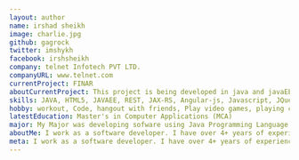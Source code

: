 ```yaml
---
layout: author
name: irshad sheikh
image: charlie.jpg
github: gagrock
twitter: imshykh
facebook: irshsheikh
company: telnet Infotech PVT LTD.
companyURL: www.telnet.com
currentProject: FINAR
aboutCurrentProject: This project is being developed in java and javaEE and HTML5. My main contribution is to develop rest Api services.
skills: JAVA, HTML5, JAVAEE, REST, JAX-RS, Angular-js, Javascript, JQuery, C++, Lua, SQl, WebDesign, CSS3, Groovy
hobby: workout, Code, hangout with friends, Play video games, playing cricket
latestEducation: Master's in Computer Applications (MCA)
major: My Major was developing sofware using Java Programming Language.
aboutMe: I work as a software developer. I have over 4+ years of experience in developing web applications and Java Enterprise applications. 
meta: I work as a software developer. I have over 4+ years of experience in developing web applications and Java Enterprise applications. 
---
```


